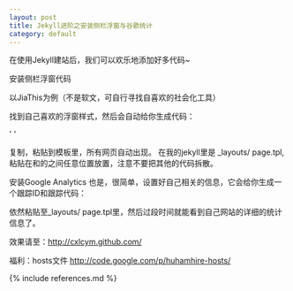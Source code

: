 ```yaml
---
layout: post
title: Jekyll进阶之安装侧栏浮窗与谷歌统计
category: default
---
```


在使用Jekyll建站后，我们可以欢乐地添加好多代码~

安装侧栏浮窗代码

以JiaThis为例（不是软文，可自行寻找自喜欢的社会化工具）

 找到自己喜欢的浮窗样式，然后会自动给你生成代码：

'<!-- JiaThis Button BEGIN -->
'<script type="text/javascript">
'var jiathis_config = {data_track_clickback:'true'};
</script>
<script type="text/javascript" src="http://v3.jiathis.com/code_mini/jiathis_r.js?btn=r2.gif&amp;uid=1344352160442869" charset="utf-8"></script>
<!-- JiaThis Button END -->

复制，粘贴到模板里，所有网页自动出现。
在我的jekyll里是 _layouts/ page.tpl,粘贴在<body>和</body>的之间任意位置放置，注意不要把其他的代码拆散。

安装Google Analytics
也是，很简单，设置好自己相关的信息，它会给你生成一个跟踪ID和跟踪代码：

<script type="text/javascript">

  var _gaq = _gaq || [];
  _gaq.push(['_setAccount', '这里是你的跟踪ID']);
  _gaq.push(['_trackPageview']);

  (function() {
    var ga = document.createElement('script'); ga.type = 'text/javascript'; ga.async = true;
    ga.src = ('https:' == document.location.protocol ? 'https://ssl' : 'http://www') + '.google-analytics.com/ga.js';
    var s = document.getElementsByTagName('script')[0]; s.parentNode.insertBefore(ga, s);
  })();

</script>

依然粘贴至_layouts/ page.tpl里，然后过段时间就能看到自己网站的详细的统计信息了。

效果请至：http://cxlcym.github.com/

福利：hosts文件
http://code.google.com/p/huhamhire-hosts/

{% include references.md %}
